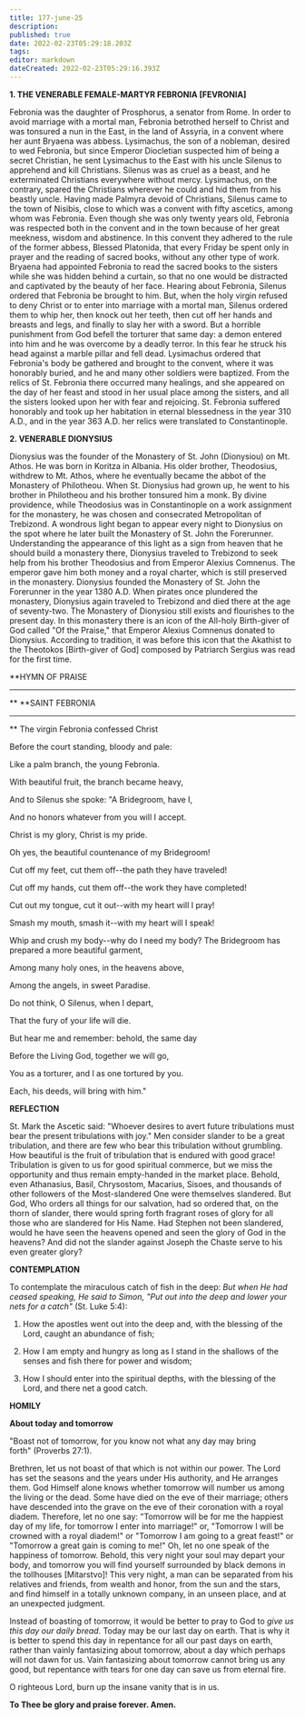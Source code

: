 ```yaml
---
title: 177-june-25
description: 
published: true
date: 2022-02-23T05:29:18.203Z
tags: 
editor: markdown
dateCreated: 2022-02-23T05:29:16.393Z
---
```



**1. THE VENERABLE FEMALE-MARTYR FEBRONIA [FEVRONIA]**

Febronia was the daughter of Prosphorus, a senator from Rome. In order to avoid marriage with a mortal man, Febronia betrothed herself to Christ and was tonsured a nun in the East, in the land of Assyria, in a convent where her aunt Bryaena was abbess. Lysimachus, the son of a nobleman, desired to wed Febronia, but since Emperor Diocletian suspected him of being a secret Christian, he sent Lysimachus to the East with his uncle Silenus to apprehend and kill Christians. Silenus was as cruel as a beast, and he exterminated Christians everywhere without mercy. Lysimachus, on the contrary, spared the Christians wherever he could and hid them from his beastly uncle. Having made Palmyra devoid of Christians, Silenus came to the town of Nisibis, close to which was a convent with fifty ascetics, among whom was Febronia. Even though she was only twenty years old, Febronia was respected both in the convent and in the town because of her great meekness, wisdom and abstinence. In this convent they adhered to the rule of the former abbess, Blessed Platonida, that every Friday be spent only in prayer and the reading of sacred books, without any other type of work. Bryaena had appointed Febronia to read the sacred books to the sisters while she was hidden behind a curtain, so that no one would be distracted and captivated by the beauty of her face. Hearing about Febronia, Silenus ordered that Febronia be brought to him. But, when the holy virgin refused to deny Christ or to enter into marriage with a mortal man, Silenus ordered them to whip her, then knock out her teeth, then cut off her hands and breasts and legs, and finally to slay her with a sword. But a horrible punishment from God befell the torturer that same day: a demon entered into him and he was overcome by a deadly terror. In this fear he struck his head against a marble pillar and fell dead. Lysimachus ordered that Febronia's body be gathered and brought to the convent, where it was honorably buried, and he and many other soldiers were baptized. From the relics of St. Febronia there occurred many healings, and she appeared on the day of her feast and stood in her usual place among the sisters, and all the sisters looked upon her with fear and rejoicing. St. Febronia suffered honorably and took up her habitation in eternal blessedness in the year 310 A.D., and in the year 363 A.D. her relics were translated to Constantinople.

**2. VENERABLE DIONYSIUS**

Dionysius was the founder of the Monastery of St. John (Dionysiou) on Mt. Athos. He was born in Koritza in Albania. His older brother, Theodosius, withdrew to Mt. Athos, where he eventually became the abbot of the Monastery of Philotheou. When St. Dionysius had grown up, he went to his brother in Philotheou and his brother tonsured him a monk. By divine providence, while Theodosius was in Constantinople on a work assignment for the monastery, he was chosen and consecrated Metropolitan of Trebizond. A wondrous light began to appear every night to Dionysius on the spot where he later built the Monastery of St. John the Forerunner. Understanding the appearance of this light as a sign from heaven that he should build a monastery there, Dionysius traveled to Trebizond to seek help from his brother Theodosius and from Emperor Alexius Comnenus. The emperor gave him both money and a royal charter, which is still preserved in the monastery. Dionysius founded the Monastery of St. John the Forerunner in the year 1380 A.D. When pirates once plundered the monastery, Dionysius again traveled to Trebizond and died there at the age of seventy-two. The Monastery of Dionysiou still exists and flourishes to the present day. In this monastery there is an icon of the All-holy Birth-giver of God called "Of the Praise," that Emperor Alexius Comnenus donated to Dionysius. According to tradition, it was before this icon that the Akathist to the Theotokos [Birth-giver of God] composed by Patriarch Sergius was read for the first time.


**HYMN OF PRAISE
**** 
**
**SAINT FEBRONIA
**** 
**
The virgin Febronia confessed Christ
 

Before the court standing, bloody and pale:
 

Like a palm branch, the young Febronia.
 

With beautiful fruit, the branch became heavy,
 

And to Silenus she spoke: "A Bridegroom, have I,
 

And no honors whatever from you will I accept.
 

Christ is my glory, Christ is my pride.
 

Oh yes, the beautiful countenance of my Bridegroom!
 

Cut off my feet, cut them off--the path they have traveled!
 

Cut off my hands, cut them off--the work they have completed!
 

Cut out my tongue, cut it out--with my heart will I pray!
 

Smash my mouth, smash it--with my heart will I speak!
 

Whip and crush my body--why do I need my body?
The Bridegroom has prepared a more beautiful garment,


Among many holy ones, in the heavens above,
 

Among the angels, in sweet Paradise.
 

Do not think, O Silenus, when I depart,
 

That the fury of your life will die.
 

But hear me and remember: behold, the same day
 

Before the Living God, together we will go,
 

You as a torturer, and I as one tortured by you.
 

Each, his deeds, will bring with him."
 

**REFLECTION**

St. Mark the Ascetic said: "Whoever desires to avert future tribulations must bear the present tribulations with joy." Men consider slander to be a great tribulation, and there are few who bear this tribulation without grumbling. How beautiful is the fruit of tribulation that is endured with good grace! Tribulation is given to us for good spiritual commerce, but we miss the opportunity and thus remain empty-handed in the market place. Behold, even Athanasius, Basil, Chrysostom, Macarius, Sisoes, and thousands of other followers of the Most-slandered One were themselves slandered. But God, Who orders all things for our salvation, had so ordered that, on the thorn of slander, there would spring forth fragrant roses of glory for all those who are slandered for His Name. Had Stephen not been slandered, would he have seen the heavens opened and seen the glory of God in the heavens? And did not the slander against Joseph the Chaste serve to his even greater glory?


**CONTEMPLATION**


To contemplate the miraculous catch of fish in the deep: *But when He had ceased speaking, He said to Simon, "Put out into the deep and lower your nets for a catch"* (St. Luke 5:4):

1.  How the apostles went out into the deep and, with the blessing of the Lord, caught an abundance of fish;

1.  How I am empty and hungry as long as I stand in the shallows of the senses and fish there for power and wisdom;

1.  How I should enter into the spiritual depths, with the blessing of the Lord, and there net a good catch.


**HOMILY**


**About today and tomorrow**

"Boast not of tomorrow, for you know not what any day may bring forth" (Proverbs 27:1).

Brethren, let us not boast of that which is not within our power. The Lord has set the seasons and the years under His authority, and He arranges them. God Himself alone knows whether tomorrow will number us among the living or the dead. Some have died on the eve of their marriage; others have descended into the grave on the eve of their coronation with a royal diadem. Therefore, let no one say: "Tomorrow will be for me the happiest day of my life, for tomorrow I enter into marriage!" or, "Tomorrow I will be crowned with a royal diadem!" or "Tomorrow I am going to a great feast!" or "Tomorrow a great gain is coming to me!" Oh, let no one speak of the happiness of tomorrow. Behold, this very night your soul may depart your body, and tomorrow you will find yourself surrounded by black demons in the tollhouses [Mitarstvo]! This very night, a man can be separated from his relatives and friends, from wealth and honor, from the sun and the stars, and find himself in a totally unknown company, in an unseen place, and at an unexpected judgment.

Instead of boasting of tomorrow, it would be better to pray to God to *give us this day our daily bread.* Today may be our last day on earth. That is why it is better to spend this day in repentance for all our past days on earth, rather than vainly fantasizing about tomorrow, about a day which perhaps will not dawn for us. Vain fantasizing about tomorrow cannot bring us any good, but repentance with tears for one day can save us from eternal fire.

O righteous Lord, burn up the insane vanity that is in us.

**To Thee be glory and praise forever. Amen.**
